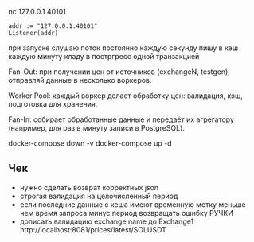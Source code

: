 nc 127.0.0.1 40101

	addr := "127.0.0.1:40101"
	Listener(addr)


при запуске слушаю поток постоянно
каждую секунду пишу в кеш
каждую минуту кладу в постргресс одной транзакцией



Fan-Out: при получении цен от источников (exchangeN, testgen), отправляй данные в несколько воркеров.

Worker Pool: каждый воркер делает обработку цен: валидация, кэш, подготовка для хранения.

Fan-In: собирает обработанные данные и передаёт их агрегатору (например, для раз в минуту записи в PostgreSQL).


docker-compose down -v
docker-compose up -d


## Чек
- нужно сделать возврат корректных json
- строгая валидация на целочисленный период
- если последние данные с кеша имеют временную метку меньше чем время запроса минус период возвращать ошибку 
РУЧКИ
- дописать валидацию exchange name до Exchange1
http://localhost:8081/prices/latest/SOLUSDT

